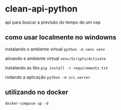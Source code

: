# clean-api-python

api para buscar a previsão do tempo de um cep

## como usar localmente no windowns

instalando o ambiente virtual
``python -m venv venv``

ativando e ambiente virtual
``venv/Scripts/Activate``

instalando as libs
``pip install -r requirements.txt``

rodando a aplicação
``python -m src.server``

## utilizando no docker

``docker-compose up -d``